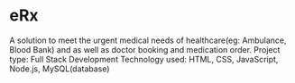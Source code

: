 # eRx
A solution to meet the urgent medical needs of healthcare(eg: Ambulance, Blood Bank) and as well as doctor booking and 
medication order. 
Project type: Full Stack Development 
Technology used: HTML, CSS, JavaScript, Node.js, MySQL(database) 
